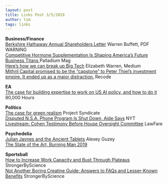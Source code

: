```yaml
---
layout: post
title: Links Post 3/5/2019
author: tim
tags: links
---
```


**Business/Finance**  
[Berkshire Hathaway Annual Shareholders Letter](http://www.berkshirehathaway.com/letters/2018ltr.pdf) Warren Buffett, PDF WARNING  
[Competitive Hormone Supplementation Is Shaping America’s Future Business Titans ](https://palladiummag.com/2019/01/01/competitive-hormone-supplementation-is-shaping-americas-future-business-titans/) Palladium Mag  
[Here’s how we can break up Big Tech](https://medium.com/@teamwarren/heres-how-we-can-break-up-big-tech-9ad9e0da324c) Elizabeth Warren, Medium  
[Mithril Capital promised to be the “capstone” to Peter Thiel’s investment empire. It ended up as a major distraction.](https://www.recode.net/2019/2/18/18217681/peter-thiel-venture-fund-ajay-royan-mithril-capital-drama-disarray) Recode  

**EA**  
[The case for building expertise to work on US AI policy, and how to do it](https://80000hours.org/articles/us-ai-policy/) 80,000 Hours  

**Politics**  
[The case for green realism](http://bruegel.org/2019/03/the-case-for-green-realism/) Project Syndicate  
[Disputed N.S.A. Phone Program Is Shut Down, Aide Says](https://www.nytimes.com/2019/03/04/us/politics/nsa-phone-records-program-shut-down.html) NYT  
[Livestream: Cohen Testimony Before House Oversight Committee](https://www.lawfareblog.com/livestream-cohen-testimony-house-oversight-committee) LawFare  

**Psychedelia**  
[Julian Jaynes and the Ancient Tablets](https://guzey.com/personal/writing/jaynes/) Alexey Guzey  
[The State of the Art, Burning Man 2019](https://www.trippingly.net/burning-man-musings/2019-art-projects)  

**Sportsball**  
[How to Increase Work Capacity and Bust Through Plateaus](https://www.strongerbyscience.com/increasing-work-capacity/) StrongerByScience  
[Not Another Boring Creatine Guide: Answers to FAQs and Lesser-Known Benefits](https://www.strongerbyscience.com/creatine/) StrongerByScience   
